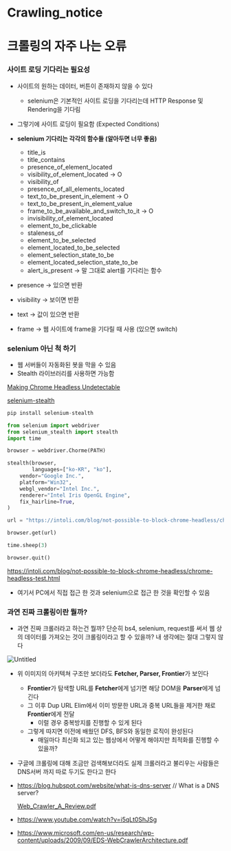 # Crawling_notice

# 크롤링의 자주 나는 오류

### 사이트 로딩 기다리는 필요성

- 사이트의 원하는 데이터, 버튼이 존재하지 않을 수 있다
    - selenium은 기본적인 사이트 로딩을 기다리는데
    HTTP Response 및 Rendering을 기다림
- 그렇기에 사이트 로딩이 필요함 (Expected Conditions)
- **selenium 기다리는 각각의 함수들 (알아두면 너무 좋음)**
    - title_is
    - title_contains
    - presence_of_element_located
    - visibility_of_element_located → O
    - visibility_of
    - presence_of_all_elements_located
    - text_to_be_present_in_element → O
    - text_to_be_present_in_element_value
    - frame_to_be_available_and_switch_to_it  → O
    - invisibility_of_element_located
    - element_to_be_clickable
    - staleness_of
    - element_to_be_selected
    - element_located_to_be_selected
    - element_selection_state_to_be
    - element_located_selection_state_to_be
    - alert_is_present → 말 그대로 alert를 기다리는 함수
    
- presence → 있으면 반환
- visibility → 보이면 반환
- text → 값이 있으면 반환
- frame → 웹 사이트에 frame을 기다릴 때 사용 (있으면 switch)

### selenium 아닌 척 하기

- 웹 서버들이 자동화된 봇을 막을 수 있음
- Stealth 라이브러리를 사용하면 가능함

[Making Chrome Headless Undetectable](https://intoli.com/blog/making-chrome-headless-undetectable/)

[selenium-stealth](https://pypi.org/project/selenium-stealth/)

```python
pip install selenium-stealth

from selenium import webdriver
from selenium_stealth import stealth
import time

browser = webdriver.Chorme(PATH)

stealth(browser,
		languages=["ko-KR", "ko"],
    vendor="Google Inc.",
    platform="Win32",
    webgl_vendor="Intel Inc.",
    renderer="Intel Iris OpenGL Engine",
    fix_hairline=True,
)

url = "https://intoli.com/blog/not-possible-to-block-chrome-headless/chrome-headless-test.html"

browser.get(url)

time.sheep(3)

browser.quit()
```

https://intoli.com/blog/not-possible-to-block-chrome-headless/chrome-headless-test.html

- 여기서 PC에서 직접 접근 한 것과 selenium으로 접근 한 것을 확인할 수 있음

### 과연 진짜 크롤링이란 뭘까?

- 과연 진짜 크롤러라고 하는건 뭘까?
단순히 bs4, selenium, request를 써서 웹 상의 데이터를 가져오는 것이 크롤링이라고 할 수 있을까?
내 생각에는 절대 그렇지 않다

![Untitled](https://s3-us-west-2.amazonaws.com/secure.notion-static.com/185fd82c-eecd-4959-99a0-4e43711e219a/Untitled.png)

- 위 이미지의 아키텍쳐 구조만 보더라도 **Fetcher, Parser, Frontier**가 보인다
    - **Frontier**가 탐색할 URL를 **Fetcher**에게 넘기면 해당 DOM을 **Parser**에게 넘긴다
    - 그 이후 Dup URL Elim에서 이미 방문한 URL과 중복 URL들을 제거한 채로 **Frontier**에게 전달
        - 이럴 경우 중복방지를 진행할 수 있게 된다
    - 그렇게 따지면 이전에 배웠던 DFS, BFS와 동일한 로직이 완성된다
        - 매일마다 최신화 되고 있는 웹상에서 어떻게 해야지만 최적화를 진행할 수 있을까?
    
- 구글에 크롤링에 대해 조금만 검색해보더라도 실제 크롤러라고 불리우는 사람들은
DNS서버 까지 따로 두기도 한다고 한다
- https://blog.hubspot.com/website/what-is-dns-server // What is a DNS server?
    
    [Web_Crawler_A_Review.pdf](https://s3-us-west-2.amazonaws.com/secure.notion-static.com/f556b716-184e-4a58-83d9-a8051b4ef7d1/Web_Crawler_A_Review.pdf)
    
- https://www.youtube.com/watch?v=i5qLt0ShJSg
- https://www.microsoft.com/en-us/research/wp-content/uploads/2009/09/EDS-WebCrawlerArchitecture.pdf
